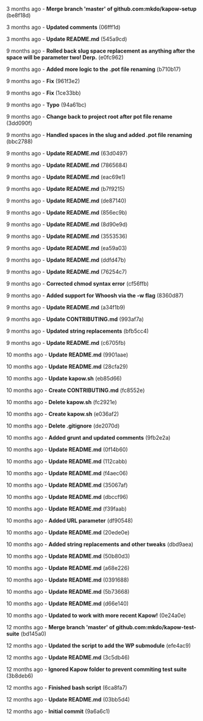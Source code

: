 3 months ago - **Merge branch 'master' of github.com:mkdo/kapow-setup** (be8f18d)

3 months ago - **Updated comments** (06fff1d)

3 months ago - **Update README.md** (545a9cd)

9 months ago - **Rolled back slug space replacement as anything after the space will be parameter two! Derp.** (e0fc962)

9 months ago - **Added more logic to the .pot file renaming** (b710b17)

9 months ago - **Fix** (961f3e2)

9 months ago - **Fix** (1ce33bb)

9 months ago - **Typo** (94a61bc)

9 months ago - **Change back to project root after pot file rename** (3dd090f)

9 months ago - **Handled spaces in the slug and added .pot file renaming** (bbc2788)

9 months ago - **Update README.md** (63d0497)

9 months ago - **Update README.md** (7865684)

9 months ago - **Update README.md** (eac69e1)

9 months ago - **Update README.md** (b7f9215)

9 months ago - **Update README.md** (de87140)

9 months ago - **Update README.md** (856ec9b)

9 months ago - **Update README.md** (8d90e9d)

9 months ago - **Update README.md** (3553536)

9 months ago - **Update README.md** (ea59a03)

9 months ago - **Update README.md** (ddfd47b)

9 months ago - **Update README.md** (76254c7)

9 months ago - **Corrected chmod syntax error** (cf56ffb)

9 months ago - **Added support for Whoosh via the -w flag** (8360d87)

9 months ago - **Update README.md** (a34f1b9)

9 months ago - **Update CONTRIBUTING.md** (993af7a)

9 months ago - **Updated string replacements** (bfb5cc4)

9 months ago - **Update README.md** (c6705fb)

10 months ago - **Update README.md** (9901aae)

10 months ago - **Update README.md** (28cfa29)

10 months ago - **Update kapow.sh** (eb85d66)

10 months ago - **Create CONTRIBUTING.md** (fc8552e)

10 months ago - **Delete kapow.sh** (fc2921e)

10 months ago - **Create kapow.sh** (e036af2)

10 months ago - **Delete .gitignore** (de2070d)

10 months ago - **Added grunt and updated comments** (9fb2e2a)

10 months ago - **Update README.md** (0f14b60)

10 months ago - **Update README.md** (112cabb)

10 months ago - **Update README.md** (f4aec06)

10 months ago - **Update README.md** (35067af)

10 months ago - **Update README.md** (dbccf96)

10 months ago - **Update README.md** (f39faab)

10 months ago - **Added URL parameter** (df90548)

10 months ago - **Update README.md** (20ede0e)

10 months ago - **Added string replacements and other tweaks** (dbd9aea)

10 months ago - **Update README.md** (50b80d3)

10 months ago - **Update README.md** (a68e226)

10 months ago - **Update README.md** (0391688)

10 months ago - **Update README.md** (5b73668)

10 months ago - **Update README.md** (d66e140)

10 months ago - **Updated to work with more recent Kapow!** (0e24a0e)

12 months ago - **Merge branch 'master' of github.com:mkdo/kapow-test-suite** (bd145a0)

12 months ago - **Updated the script to add the WP submodule** (efe4ac9)

12 months ago - **Update README.md** (3c5db46)

12 months ago - **Ignored Kapow folder to prevent commiting test suite** (3b8deb6)

12 months ago - **Finished bash script** (6ca8fa7)

12 months ago - **Update README.md** (03bb5d4)

12 months ago - **Initial commit** (9a6a6c1)
